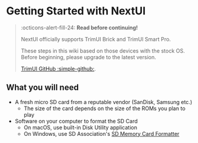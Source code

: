# Getting Started with NextUI

> :octicons-alert-fill-24: **Read before continuing!**
> 
> NextUI officially supports TrimUI Brick and TrimUI Smart Pro.
> 
> These steps in this wiki based on those devices with the stock OS. Before beginning, please upgrade to the latest version.
> 
> [TrimUI GitHub :simple-github:](https://github.com/trimui).

## What you will need

- A fresh micro SD card from a reputable vendor (SanDisk, Samsung etc.)
    - The size of the card depends on the size of the ROMs you plan to play
- Software on your computer to format the SD Card
    - On macOS, use built-in Disk Utility application
    - On Windows, use SD Association's [SD Memory Card Formatter](https://www.sdcard.org/downloads/formatter/sd-memory-card-formatter-for-windows-download/)